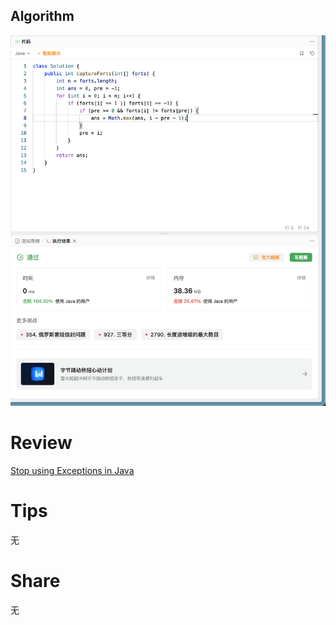 ## Algorithm
![yueqingming-2023-08-13-lc](../../images/temp/yueqingming-2023-09-02-lc.png)

# Review
[Stop using Exceptions in Java](https://medium.com/@alexeynovikov_89393/stop-using-exceptions-in-java-456f7db46ea4)


# Tips
无

# Share
无 